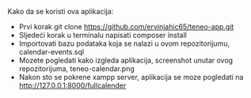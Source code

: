 Kako da se koristi ova aplikacija:
- Prvi korak git clone https://github.com/ervinjahic65/teneo-app.git
- Sljedeći korak u terminalu napisati composer install
- Importovati bazu podataka koja se nalazi u ovom repozitorijumu, calendar-events.sql
- Mozete pogledati kako izgleda aplikacija, screenshot unutar ovog repozitorijuma, teneo-calendar.png
- Nakon sto se pokrene xampp server, aplikacija se moze pogledati na http://127.0.0.1:8000/fullcalender

